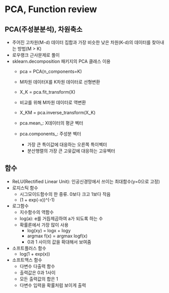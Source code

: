 # PCA, Function review

## PCA(주성분분석), 차원축소
- 주어진 고차원(M-d) 데이터 집합과 가장 비슷한 낮은 차원(K-d)의 데이터를 찾아내는 방법(M > K)
- 로우랭크 근사문제로 풀이
- sklearn.decomposition 패키지의 PCA 클래스 이용
	- pca = PCA(n_components=K)

	- M차원 데이터X를 K차원 데이터로 선형변환
	- X_K = pca.fit_transform(X) 
	- 비교를 위해 M차원 데이터로 역변환
	- X_KM = pca.inverse_transform(X_K)
	- pca.mean_: X데이터의 평균 벡터
	- pca.components_: 주성분 벡터
		- 가장 큰 특이값에 대응하는 오른쪽 특이벡터
		- 분산행렬의 가장 큰 고윳값에 대응하는 고유벡터

## 함수
- ReLU(Rectified Linear Unit): 인공신경망에서 쓰이는 최대함수(y=0으로 고정)
- 로지스틱 함수
	- 시그모이드함수의 한 중류. 0보다 크고 1보다 작음
	- (1 + exp(-x))^(-1)
- 로그함수
	- 지수함수의 역함수
	- log(a): e를 거듭제곱하여 a가 되도록 하는 수
	- 확률론에서 가장 많이 사용
		- log(xy) = logx + logy
		- argmax f(x) = argmax logf(x)
		- 0과 1 사이의 값을 확대해서 보여줌
- 소프트플러스 함수
	- log(1 + exp(x))
- 소프트맥스 함수
	- 다변수 다출력 함수
	- 출력값은 0과 1사이
	- 모든 출력값의 합은 1
	- 다변수 입력을 확률처럼 보이게 출력
